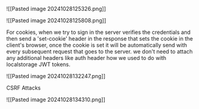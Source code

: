 ![[Pasted image 20241028125326.png]]

![[Pasted image 20241028125808.png]]

For cookies, when we try to sign in the server verifies the credentials and then send a 'set-cookie' header in the response that sets the cookie in the client's browser, once the cookie is set it will be automatically send with every subsequent request that goes to the server. we don't need to attach any additional headers like auth header how we used to do with localstorage JWT tokens.


![[Pasted image 20241028132247.png]]


CSRF Attacks

![[Pasted image 20241028134310.png]]


